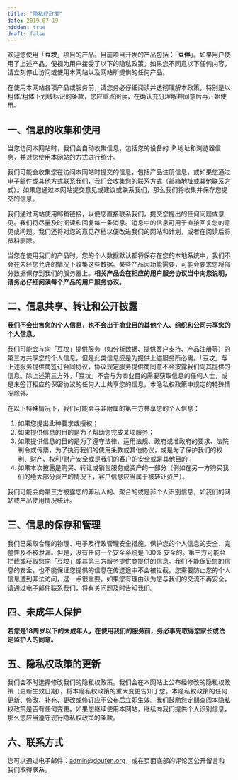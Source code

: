 ```yaml
---
title: "隐私权政策"
date: 2019-07-19
hidden: true
draft: false
---
```


欢迎您使用「**豆坟**」项目的产品。目前项目开发的产品包括：「**豆伴**」。如果用户使用了上述产品，便视为用户接受了以下的隐私政策。如果您不同意以下任何内容，请立刻停止访问或使用本网站以及网站所提供的任何产品。

在使用本网站各项产品或服务前，请您务必仔细阅读并透彻理解本政策，特别是以粗体/粗体下划线标识的条款，您应重点阅读，在确认充分理解并同意后再开始使用。

## 一、信息的收集和使用

当您访问本网站时，我们会自动收集信息，包括您的设备的 IP 地址和浏览器信息，并对您使用本网站的方式进行统计。

我们可能会收集您在访问本网站时提交的信息，包括产品注册信息，或如果您通过电子邮件或其他方式联系我们，我们会收集您的联系方式（邮箱地址或其他联系方式）。如果您通过本网站提交意见或建议或联系我们，那么我们将收集并保存您提交的信息。

我们通过网站使用邮箱链接，以便您直接联系我们，提交您提出的任何问题或意见。我们将尽量及时阅读和回复每一条消息。消息中的信息可用于直接回复您的意见或问题。我们还将对您的意见存档以便改进我们的网站和计划，或者在阅读后将资料删除。

当您在使用我们的产品时，您的个人数据默认都将保存在您的本地系统中，我们不会在未经您允许的情况下收集这些数据。某些产品因功能需要，可能会要求您将部分数据保存到我们的服务器上。**相关产品会在相应的用户服务协议当中向您说明，请务必仔细阅读每个产品的用户服务协议。**

## 二、信息共享、转让和公开披露

**我们不会出售您的个人信息，也不会出于商业目的其他个人、组织和公司共享您的个人信息。**

我们可能会与向「豆坟」提供服务（如分析数据、提供客户支持、产品注册等）的第三方共享您的个人信息，但是此类信息应是为提供上述服务所必需。「豆坟」与上述服务提供商签订合同协议，协议规定服务提供商同意不会披露我们向其提供的信息。除上述第三方外，「豆坟」不会与为商业目的需要获取信息的任何人士，或是未签订相应的保密协议的任何人士共享您的信息，本隐私权政策中规定的特殊情况除外。

在以下特殊情况下，我们可能会与非附属的第三方共享您的个人信息：

1. 如果您提出此种要求或授权；
2. 如果提供信息的目的是为了帮助您完成某项服务；
3. 如果提供信息的目的是为了遵守法律、适用法规、政府或准政府的要求、法院判令或传票，为了执行我们的使用条款或其他协议，或是为了保护我们的权利、财产、权利/财产安全或是我们的客户的安全或是其他目的；
4. 如果本次披露是购买、转让或销售服务或资产的一部分（例如在另一方购买我们的绝大部分资产的情况下，客户信息应当属于被转让资产）。

我们可能会向第三方披露您的非私人的、聚合的或是非个人识别信息，如我们的网站或产品使用情况统计。

## 三、信息的保存和管理

我们已采取合理的物理、电子及行政管理安全措施，保护您的个人信息的安全、完整性及不被泄漏。但是，没有任何一个安全系统是 100% 安全的。第三方可能会拦截或获取您向「豆坟」或其第三方服务提供商提供的信息。我们不能保证您的信息的安全，也不能保证您提供的信息在传送途中不会被拦截。您需要防止您的个人信息遭到非法访问，这一点很重要。如果您有理由认为您与我们的交流不再安全，请通过电子邮件联系我们，将有关问题及时告知我们。

## 四、未成年人保护

**若您是18周岁以下的未成年人，在使用我们的服务前，务必事先取得您家长或法定监护人的同意。**

## 五、隐私权政策的更新

我们会不时选择修改我们的隐私权政策。我们会在本网站上公布经修改的隐私权政策（更新生效日期），将本隐私权政策的重大变更告知于您。本隐私权政策的任何更新、修改、补充、更改或修订应于公布后立即生效。我们鼓励您定期查阅本隐私权政策是否有任何变更。如果您继续使用本网站，继续向我们提供个人识别信息，那么您应当遵守现行隐私权政策的条款。

## 六、联系方式

您可以通过电子邮件：admin@doufen.org，或在页面底部的评论区公开留言和我们取得联系。
